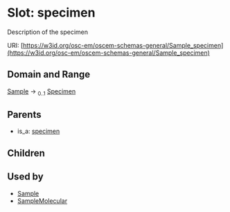 
# Slot: specimen

Description of the specimen

URI: [https://w3id.org/osc-em/oscem-schemas-general/Sample_specimen](https://w3id.org/osc-em/oscem-schemas-general/Sample_specimen)


## Domain and Range

[Sample](Sample.md) &#8594;  <sub>0..1</sub> [Specimen](Specimen.md)

## Parents

 *  is_a: [specimen](specimen.md)

## Children


## Used by

 * [Sample](Sample.md)
 * [SampleMolecular](SampleMolecular.md)

